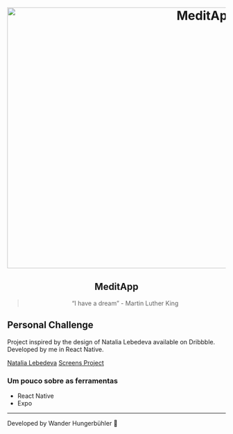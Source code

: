 <h1 align="center">
  <img alt="MeditApp" title="MeditApp" src="https://github.com/wanderhungerbuhler/MeditApp/blob/master/.github/meditapp.png" width="900px" height="600" />
</h1>

<h2 align="center">
  MeditApp
</h2>

<blockquote align="center">“I have a dream” - Martin Luther King</blockquote>

## Personal Challenge 

Project inspired by the design of Natalia Lebedeva available on Dribbble. Developed by me in React Native.

[Natalia Lebedeva](https://dribbble.com/Natalia_Lebedeva)
[Screens Project](https://dribbble.com/shots/7202830-Meditation-iOS-app-Home-and-Practices-screens)


### **Um pouco sobre as ferramentas**

- React Native
- Expo

---

Developed by Wander Hungerbühler :wave:
